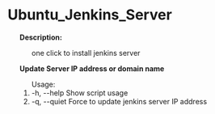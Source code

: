 # Ubuntu_Jenkins_Server

<ol><b>Description:</b>
<ol>one click to install jenkins server</ol>
</ol>
<ol><b>Update Server IP address or domain name</b>
  <ol>Usage:
  <li>      -h, --help    Show script usage</li>
  <li>      -q, --quiet   Force to update jenkins server IP address</li>
  </ol>
</ol>
